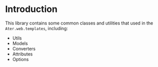 # Introduction

This library contains some common classes and utilities that used in the `Ater.web.templates`, including:

- Utils
- Models
- Converters
- Attributes
- Options
